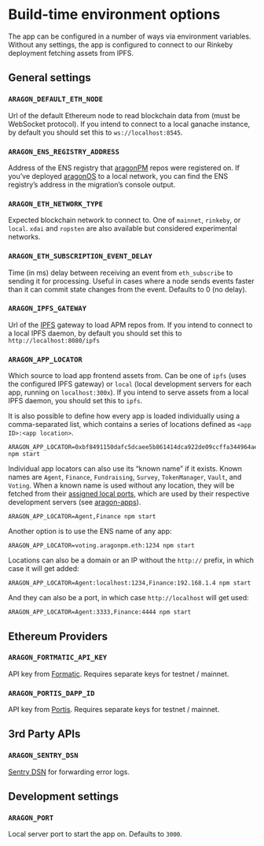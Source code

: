 # Build-time environment options

The app can be configured in a number of ways via environment variables. Without any settings, the app is configured to connect to our Rinkeby deployment fetching assets from IPFS.

## General settings

### `ARAGON_DEFAULT_ETH_NODE`

Url of the default Ethereum node to read blockchain data from (must be WebSocket protocol). If you intend to connect to a local ganache instance, by default you should set this to `ws://localhost:8545`.

### `ARAGON_ENS_REGISTRY_ADDRESS`

Address of the ENS registry that [aragonPM](https://hack.aragon.org/docs/apm-intro) repos were registered on. If you’ve deployed [aragonOS](https://github.com/aragon/aragonOS) to a local network, you can find the ENS registry’s address in the migration’s console output.

### `ARAGON_ETH_NETWORK_TYPE`

Expected blockchain network to connect to. One of `mainnet`, `rinkeby`, or `local`. `xdai` and `ropsten` are also available but considered experimental networks.

### `ARAGON_ETH_SUBSCRIPTION_EVENT_DELAY`

Time (in ms) delay between receiving an event from `eth_subscribe` to sending it for processing. Useful in cases where a node sends events faster than it can commit state changes from the event. Defaults to 0 (no delay).

### `ARAGON_IPFS_GATEWAY`

Url of the [IPFS](https://ipfs.io) gateway to load APM repos from. If you intend to connect to a local IPFS daemon, by default you should set this to `http://localhost:8080/ipfs`

### `ARAGON_APP_LOCATOR`

Which source to load app frontend assets from. Can be one of `ipfs` (uses the configured IPFS gateway) or `local` (local development servers for each app, running on `localhost:300x`). If you intend to serve assets from a local IPFS daemon, you should set this to `ipfs`.

It is also possible to define how every app is loaded individually using a comma-separated list, which contains a series of locations defined as `<app ID>:<app location>`.

```console
ARAGON_APP_LOCATOR=0xbf8491150dafc5dcaee5b861414dca922de09ccffa344964ae167212e8c673ae:http://localhost:1234,0xbf8491150dafc5dcaee5b861414dca922de09ccffa344964ae167212e8c673ae:http://localhost:3333 npm start
```

Individual app locators can also use its “known name” if it exists. Known names are `Agent`, `Finance`, `Fundraising`, `Survey`, `TokenManager`, `Vault`, and `Voting`. When a known name is used without any location, they will be fetched from their [assigned local ports](src/known-app-ids.js), which are used by their respective development servers (see [aragon-apps](https://github.com/aragon/aragon-apps)).

```console
ARAGON_APP_LOCATOR=Agent,Finance npm start
```

Another option is to use the ENS name of any app:

```console
ARAGON_APP_LOCATOR=voting.aragonpm.eth:1234 npm start
```

Locations can also be a domain or an IP without the `http://` prefix, in which case it will get added:

```console
ARAGON_APP_LOCATOR=Agent:localhost:1234,Finance:192.168.1.4 npm start
```

And they can also be a port, in which case `http://localhost` will get used:

```console
ARAGON_APP_LOCATOR=Agent:3333,Finance:4444 npm start
```

## Ethereum Providers

### `ARAGON_FORTMATIC_API_KEY`

API key from [Formatic](fortmatic.com). Requires separate keys for testnet / mainnet.

### `ARAGON_PORTIS_DAPP_ID`

API key from [Portis](portis.io). Requires separate keys for testnet / mainnet.

## 3rd Party APIs

### `ARAGON_SENTRY_DSN`

[Sentry DSN](https://docs.sentry.io/error-reporting/configuration/?platform=node#dsn) for forwarding error logs.

## Development settings

### `ARAGON_PORT`

Local server port to start the app on. Defaults to `3000`.
